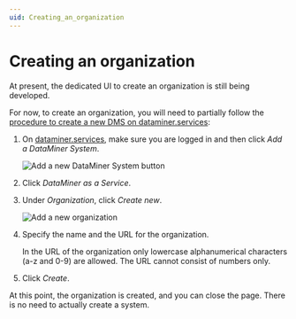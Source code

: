 ```yaml
---
uid: Creating_an_organization
---
```


# Creating an organization

At present, the dedicated UI to create an organization is still being developed.

For now, to create an organization, you will need to partially follow the [procedure to create a new DMS on dataminer.services](xref:Creating_a_DMS_on_dataminer_services):

1. On [dataminer.services](https://dataminer.services/), make sure you are logged in and then click *Add a DataMiner System*.

   ![Add a new DataMiner System button](~/user-guide/images/daas_create_001.png)

1. Click *DataMiner as a Service*.

1. Under *Organization*, click *Create new*.

   ![Add a new organization](~/user-guide/images/Add_new_organization.png)

1. Specify the name and the URL for the organization.

   In the URL of the organization only lowercase alphanumerical characters (a-z and 0-9) are allowed. The URL cannot consist of numbers only.

1. Click *Create*.

At this point, the organization is created, and you can close the page. There is no need to actually create a system.
